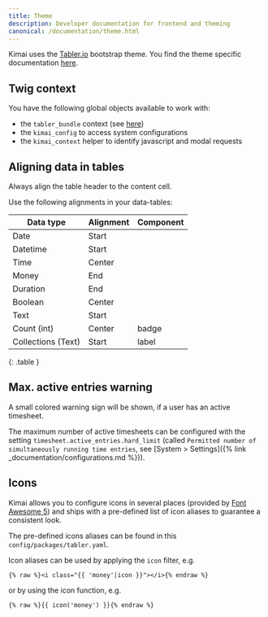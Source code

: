 ```yaml
---
title: Theme
description: Developer documentation for frontend and theming 
canonical: /documentation/theme.html
---
```


Kimai uses the [Tabler.io](https://github.com/kevinpapst/TablerBundle/) bootstrap theme.
You find the theme specific documentation [here](https://github.com/kevinpapst/TablerBundle/blob/main/docs/index.md).

## Twig context

You have the following global objects available to work with:
- the `tabler_bundle` context (see [here](https://github.com/kevinpapst/TablerBundle/blob/main/docs/twig-context.md))
- the `kimai_config` to access system configurations
- the `kimai_context` helper to identify javascript and modal requests 

## Aligning data in tables

Always align the table header to the content cell.

Use the following alignments in your data-tables:

| Data type          | Alignment | Component |
|--------------------|-----------|-----------|
| Date               | Start     |           |
| Datetime           | Start     |           |
| Time               | Center    |           |
| Money              | End       |           |
| Duration           | End       |           |
| Boolean            | Center    |           |
| Text               | Start     |           |
| Count (int)        | Center    | badge     |
| Collections (Text) | Start     | label     |
{: .table }

## Max. active entries warning

A small colored warning sign will be shown, if a user has an active timesheet.

The maximum number of active timesheets can be configured with the setting `timesheet.active_entries.hard_limit` (called `Permitted number of simultaneously running time entries`, see [System > Settings]({% link _documentation/configurations.md %})).

## Icons

Kimai allows you to configure icons in several places (provided by [Font Awesome 5](https://fontawesome.com/icons)) and ships
with a pre-defined list of icon aliases to guarantee a consistent look.

The pre-defined icons aliases can be found in this `config/packages/tabler.yaml`.

Icon aliases can be used by applying the `icon` filter, e.g.

```
{% raw %}<i class="{{ 'money'|icon }}"></i>{% endraw %}
```

or by using the icon function, e.g.

```
{% raw %}{{ icon('money') }}{% endraw %}
```

